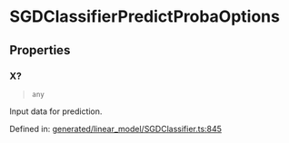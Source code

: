 # SGDClassifierPredictProbaOptions

## Properties

### X?

> `any`

Input data for prediction.

Defined in:  [generated/linear\_model/SGDClassifier.ts:845](https://github.com/transitive-bullshit/scikit-learn-ts/blob/92ab806/packages/sklearn/src/generated/linear_model/SGDClassifier.ts#L845)

